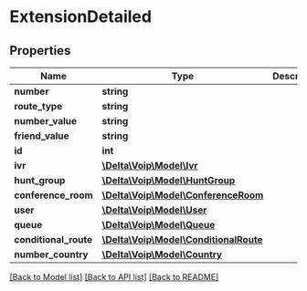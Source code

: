 # ExtensionDetailed

## Properties
Name | Type | Description | Notes
------------ | ------------- | ------------- | -------------
**number** | **string** |  | 
**route_type** | **string** |  | [optional] 
**number_value** | **string** |  | [optional] 
**friend_value** | **string** |  | [optional] 
**id** | **int** |  | [optional] 
**ivr** | [**\Delta\Voip\Model\Ivr**](Ivr.md) |  | [optional] 
**hunt_group** | [**\Delta\Voip\Model\HuntGroup**](HuntGroup.md) |  | [optional] 
**conference_room** | [**\Delta\Voip\Model\ConferenceRoom**](ConferenceRoom.md) |  | [optional] 
**user** | [**\Delta\Voip\Model\User**](User.md) |  | [optional] 
**queue** | [**\Delta\Voip\Model\Queue**](Queue.md) |  | [optional] 
**conditional_route** | [**\Delta\Voip\Model\ConditionalRoute**](ConditionalRoute.md) |  | [optional] 
**number_country** | [**\Delta\Voip\Model\Country**](Country.md) |  | [optional] 

[[Back to Model list]](../README.md#documentation-for-models) [[Back to API list]](../README.md#documentation-for-api-endpoints) [[Back to README]](../README.md)


